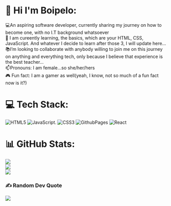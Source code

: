 # 💫 Hi I'm Boipelo:
💻An aspiring software developer, currently sharing my journey on how to become one, with no I.T background whatsoever<br>🌱 I am cureently learning, the basics, which are your HTML, CSS, JavaScript. And whatever I decide to learn after those 3, I will update here...<br>📚I’m looking to collaborate with anybody willing to join me on this journey on anything and everything tech, only because I believe that experience is the best teacher...<br>📫Pronouns: I am female...so she/her/hers<br>🎮 Fun fact: I am a gamer as well(yeah, I know, not so much of a fun fact now is it?)


# 💻 Tech Stack:
![HTML5](https://img.shields.io/badge/html5-%23E34F26.svg?style=flat-square&logo=html5&logoColor=white) ![JavaScript](https://img.shields.io/badge/javascript-%23323330.svg?style=flat-square&logo=javascript&logoColor=%23F7DF). ![CSS3](https://img.shields.io/badge/css3-%231572B6.svg?style=flat-square&logo=css3&logoColor=white) ![GithubPages](https://img.shields.io/badge/github%20pages-121013?style=flat-square&logo=github&logoColor=white) ![React](https://img.shields.io/badge/react-%2320232a.svg?style=flat-square&logo=react&logoColor=%2361DAFB)
# 📊 GitHub Stats:
![](https://github-readme-stats.vercel.app/api?username=boipelo-codes&theme=transparent&hide_border=true&include_all_commits=false&count_private=false)<br/>
![](https://github-readme-streak-stats.herokuapp.com/?user=boipelo-codes&theme=transparent&hide_border=true)<br/>
![](https://github-readme-stats.vercel.app/api/top-langs/?username=boipelo-codes&theme=transparent&hide_border=true&include_all_commits=false&count_private=false&layout=compact)

### ✍️ Random Dev Quote
![](https://quotes-github-readme.vercel.app/api?type=vetical&theme=light)

<!-- Proudly created with GPRM ( https://gprm.itsvg.in ) -->
